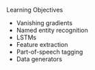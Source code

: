 Learning Objectives
* Vanishing gradients
* Named entity recognition
* LSTMs
* Feature extraction
* Part-of-speech tagging
* Data generators
